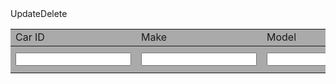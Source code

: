 
<style>
#inventory tr:hover {background-color: #ddd;}
#inventory tr:nth-child(odd){background-color: #aaa;}

</style>

<table id="inventory" class="center" style="width:100%">
  <!-- <tr>
    <th>Make</th>
    <th>Model</th>
    <th>Year</th>
    <th>Price</th>
    <th>Image</th>
    <th>Add Car</th>
    <th>Delete Car</th>
    <th>Edit Car</th>
  </tr> -->
  <tbody>
  <tr th:each="car : ${list}">
      <td th:text="${car.id}">Car ID</td>
      <td th:text="${car.make}">Make</td>
      <td th:text="${car.model}">Model</td>
      <td th:text="${car.year}">Year</td>
      <td th:text="${car.price}">Price</td>
          <a th:href="@{/database/carupdate/{id}(id = ${car.id})}">Update</a>
          <a th:href="@{/database/cardelete/{id}(id = ${car.id})}">Delete</a>
      </td>
  </tr>
  </tbody>

  <tr>
    <td><input type="text" id="make"></td>
    <td><input type="text" id="model"></td>
    <td><input type="text" id="year"></td>
    <td><input type="text" id="price"></td>
    <td><button onclick="editCar()">Upload Image</button></td>
    <td><button onclick="addCar()">Add Car</button></td>
    <td><button onclick="deleteCar()">Delete Car</button></td>
    <td><button onclick="editCar()">Edit Car</button></td>
  </tr>
</table>

<script>
function addCar() {
  var make = document.getElementById("make").value;
  var model = document.getElementById("model").value;
  var year = document.getElementById("year").value;
  var price = document.getElementById("price").value;
  
  var table = document.getElementsByTagName("table")[0];
  var newRow = table.insertRow();
  var makeCell = newRow.insertCell();
  var modelCell = newRow.insertCell();
  var yearCell = newRow.insertCell();
  var priceCell = newRow.insertCell();
  
  makeCell.innerHTML = make;
  modelCell.innerHTML = model;
  yearCell.innerHTML = year;
  priceCell.innerHTML = price;
}
function deleteCar() {}
function editCar() {}
</script>

<!-- https://learn.shayhowe.com/html-css/organizing-data-with-tables/ -->
